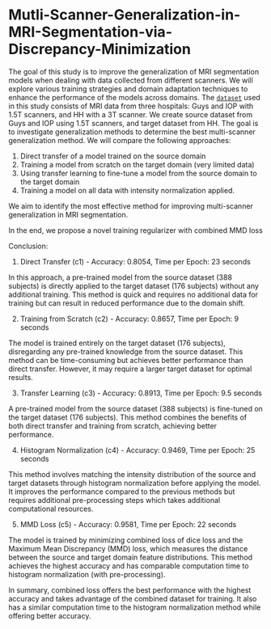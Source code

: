 # Mutli-Scanner-Generalization-in-MRI-Segmentation-via-Discrepancy-Minimization
The goal of this study is to improve the generalization of MRI segmentation models when dealing with data collected from different scanners. We will explore various training strategies and domain adaptation techniques to enhance the performance of the models across domains. The [`dataset`](https://brain-development.org/ixi-dataset/) used in this study consists of MRI data from three hospitals: Guys and IOP with 1.5T scanners, and HH with a 3T scanner. We create source dataset from Guys and IOP using 1.5T scanners, and target dataset from HH. The goal is to investigate generalization methods to determine the best multi-scanner generalization method. We will compare the following approaches: 

1. Direct transfer of a model trained on the source domain
2. Training a model from scratch on the target domain (very limited data)
3. Using transfer learning to fine-tune a model from the source domain to the target domain
4. Training a model on all data with intensity normalization applied. 

We aim to identify the most effective method for improving multi-scanner generalization in MRI segmentation.

In the end, we propose a novel training regularizer with combined MMD loss


Conclusion: 
1. Direct Transfer (c1) - Accuracy: 0.8054, Time per Epoch: 23 seconds

In this approach, a pre-trained model from the source dataset (388 subjects) is directly applied to the target dataset (176 subjects) without any additional training. This method is quick and requires no additional data for training but can result in reduced performance due to the domain shift.

2. Training from Scratch (c2) - Accuracy: 0.8657, Time per Epoch: 9 seconds

The model is trained entirely on the target dataset (176 subjects), disregarding any pre-trained knowledge from the source dataset. This method can be time-consuming but achieves better performance than direct transfer. However, it may require a larger target dataset for optimal results.

3. Transfer Learning (c3) - Accuracy: 0.8913, Time per Epoch: 9.5 seconds

A pre-trained model from the source dataset (388 subjects) is fine-tuned on the target dataset (176 subjects). This method combines the benefits of both direct transfer and training from scratch, achieving better performance.

4. Histogram Normalization (c4) - Accuracy: 0.9469, Time per Epoch: 25 seconds

This method involves matching the intensity distribution of the source and target datasets through histogram normalization before applying the model. It improves the performance compared to the previous methods but requires additional pre-processing steps which takes additional computational resources.

5. MMD Loss (c5) - Accuracy: 0.9581, Time per Epoch: 22 seconds

The model is trained by minimizing combined loss of dice loss and the Maximum Mean Discrepancy (MMD) loss, which measures the distance between the source and target domain feature distributions. This method achieves the highest accuracy and has comparable computation time to histogram normalization (with pre-processing).

In summary, combined loss offers the best performance with the highest accuracy and takes advantage of the combined dataset for training. It also has a similar computation time to the histogram normalization method while offering better accuracy.
